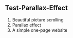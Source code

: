 ## Test-Parallax-Effect

1. Beautiful picture scrolling
2. Parallax effect
3. A simple one-page website
